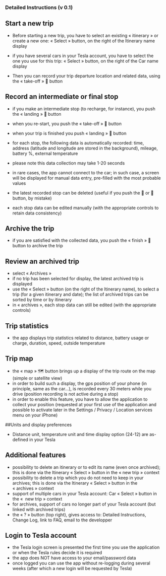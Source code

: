### Detailed Instructions (v 0.1)

## Start a new trip

- Before starting a new trip, you have to select an existing « itinerary » or create a new one: « Select » button, on the right of the Itinerary name display
- if you have several cars in your Tesla account, you have to select the one you use for this trip:  « Select » button, on the right of the Car name display

- Then you can record your trip departure location and related data, using the « take-off » 🛫 button

## Record an intermediate or final stop

- if you make an intermediate stop (to recharge, for instance), you push the « landing » 🛬 button
- when you re-start, you push the « take-off » 🛫 button
- when your trip is finished you push « landing » 🛬 button

- for each stop, the following data is automatically recorded: time, address (latitude and longitude are stored in the background), mileage, battery %, external temperature
- please note this data collection may take 1-20 seconds 
- in rare cases, the app cannot connect to the car; in such case, a screen will be displayed for manual data entry, pre-filled with the most probable values 

- the latest recorded stop can be deleted (useful if you push the 🛬 or 🛫 button, by mistake)
- each stop data can be edited manually (with the appropriate controls to retain data consistency)

## Archive the trip

- if you are satisfied with the collected data, you push the « finish » 🏁button to archive the trip

## Review an archived trip

- select « Archives »
- if no trip has been selected for display, the latest archived trip is displayed
- use the « Select » button (on the right of the Itinerary name), to select a trip (for a given itinerary and date); the list of archived trips can be sorted by time or by itinerary 
- in « archives », each stop data can still be edited (with the appropriate controls)

## Trip statistics

- the app displays trip statistics related to distance, battery usage or charge, duration, speed, outside temperature

## Trip map

- the « map » 🗺 button brings up a display of the trip route on the map (simple or satellite view)
- in order to build such a display, the gps position of your phone (in principle, same as the car…), is recorded every 30 meters while you drive (position recording is not active during a stop)
- in order to enable this feature, you have to allow the application to collect your position (requested at your first use of the application and possible to activate later in the Settings / Privacy / Location services menu on your iPhone)

##Units and display preferences

- Distance unit, temperature unit and time display option (24-12) are as-defined in your Tesla

## Additional features

- possibility to delete an itinerary or to edit its name (even once archived); this is done via the Itinerary « Select » button in the « new trip » context
- possibility to delete a trip which you do not need to keep in your archives; this is done via the Itinerary « Select » button in the « archives » context
- support of multiple cars in your Tesla account: Car « Select » button in the «  new trip » context
- for archives, support of cars no longer part of your Tesla account (but linked with archived trips)
- the « ? » button (top right), gives access to: Detailed Instructions, Change Log, link to FAQ, email to the developper 


## Login to Tesla account

- the Tesla login screen is presented the first time you use the application or when the Tesla rules decide it is required 
- the app does NOT have access to your email/password data
- once logged you can use the app without re-logging during several weeks (after which a new login will be requested by Tesla)

